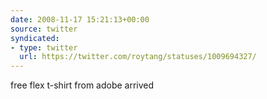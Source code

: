 ```yaml
---
date: 2008-11-17 15:21:13+00:00
source: twitter
syndicated:
- type: twitter
  url: https://twitter.com/roytang/statuses/1009694327/
---
```


free flex t-shirt from adobe arrived